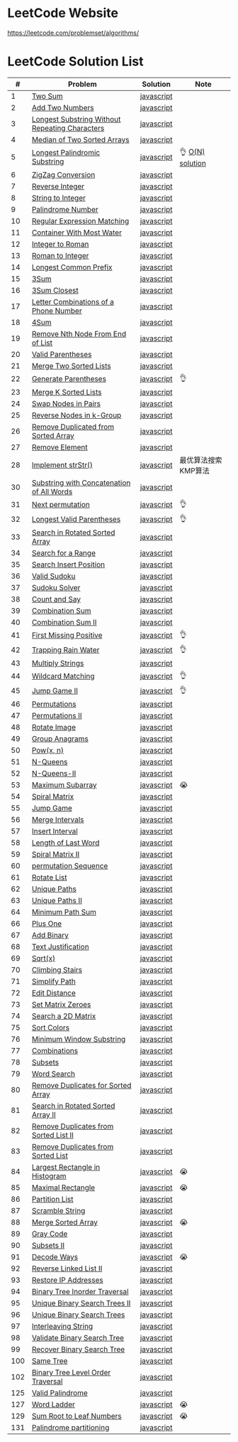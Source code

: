 # LeetCode Website
https://leetcode.com/problemset/algorithms/

# LeetCode Solution List

| # | Problem | Solution | Note |
| - | ------- | -------- | ---- |
| 1 | [Two Sum](https://github.com/superchen14/leetcode/blob/master/problems/two_sum.md) | [javascript](https://github.com/superchen14/leetcode/blob/master/javascript/two_sum.js) | |
| 2 | [Add Two Numbers](https://github.com/superchen14/leetcode/blob/master/problems/add_two_numbers.md) | [javascript](https://github.com/superchen14/leetcode/blob/master/javascript/add_two_numbers.js) | |
| 3 | [Longest Substring Without Repeating Characters](https://github.com/superchen14/leetcode/blob/master/problems/longest_substring_without_repeating_characters.md) | [javascript](https://github.com/superchen14/leetcode/blob/master/javascript/longest_substring_without_repeating_characters.js) | |
| 4 | [Median of Two Sorted Arrays](https://github.com/superchen14/leetcode/blob/master/problems/median_of_two_sorted_arrays.md) | [javascript](https://github.com/superchen14/leetcode/blob/master/javascript/median_of_two_sorted_arrays.js) | |
| 5 | [Longest Palindromic Substring](https://github.com/superchen14/leetcode/blob/master/problems/longest_palindromic_substring.md) | [javascript](https://github.com/superchen14/leetcode/blob/master/javascript/longest_palindromic_substring.js) | 👌 [O(N) solution](http://articles.leetcode.com/longest-palindromic-substring-part-ii/) |
| 6 | [ZigZag Conversion](https://github.com/superchen14/leetcode/blob/master/problems/zigzag_conversion.md) | [javascript](https://github.com/superchen14/leetcode/blob/master/javascript/zigzag_conversion.js) | |
| 7 | [Reverse Integer](https://github.com/superchen14/leetcode/blob/master/problems/reverse_integer.md) | [javascript](https://github.com/superchen14/leetcode/blob/master/javascript/reverse_integer.js) | |
| 8 | [String to Integer](https://github.com/superchen14/leetcode/blob/master/problems/string_to_integer.md) | [javascript](https://github.com/superchen14/leetcode/blob/master/javascript/string_to_integer.js) | |
| 9 | [Palindrome Number](https://github.com/superchen14/leetcode/blob/master/problems/palindrome_number.md) | [javascript](https://github.com/superchen14/leetcode/blob/master/javascript/palindrome_number.js) | |
| 10 | [Regular Expression Matching](https://github.com/superchen14/leetcode/blob/master/problems/regular_expression_matching.md) | [javascript](https://github.com/superchen14/leetcode/blob/master/javascript/regular_expression_matching.js) | |
| 11 | [Container With Most Water](https://github.com/superchen14/leetcode/blob/master/problems/container_with_most_water.md) | [javascript](https://github.com/superchen14/leetcode/blob/master/javascript/container_with_most_water.js) | |
| 12 | [Integer to Roman](https://github.com/superchen14/leetcode/blob/master/problems/integer_to_roman.md) | [javascript](https://github.com/superchen14/leetcode/blob/master/javascript/integer_to_roman.js) | |
| 13 | [Roman to Integer](https://github.com/superchen14/leetcode/blob/master/problems/roman_to_integer.md) | [javascript](https://github.com/superchen14/leetcode/blob/master/javascript/roman_to_integer.js) | |
| 14 | [Longest Common Prefix](https://github.com/superchen14/leetcode/blob/master/problems/longest_common_prefix.md) | [javascript](https://github.com/superchen14/leetcode/blob/master/javascript/longest_common_prefix.js) | |
| 15 | [3Sum](https://github.com/superchen14/leetcode/blob/master/problems/3sum.md) | [javascript](https://github.com/superchen14/leetcode/blob/master/javascript/3sum.js) | |
| 16 | [3Sum Closest](https://github.com/superchen14/leetcode/blob/master/problems/3sum_closest.md) | [javascript](https://github.com/superchen14/leetcode/blob/master/javascript/3sum_closest.js) | |
| 17 | [Letter Combinations of a Phone Number](https://github.com/superchen14/leetcode/blob/master/problems/letter_combinations_of_a_phone_number.md) | [javascript](https://github.com/superchen14/leetcode/blob/master/javascript/letter_combinations_of_a_phone_number.js) | |
| 18 | [4Sum](https://github.com/superchen14/leetcode/blob/master/problems/4sum.md) | [javascript](https://github.com/superchen14/leetcode/blob/master/javascript/4sum.js) | |
| 19 | [Remove Nth Node From End of List](https://github.com/superchen14/leetcode/blob/master/problems/remove_nth_node_from_end_of_list.md) | [javascript](https://github.com/superchen14/leetcode/blob/master/javascript/remove_nth_node_from_end_of_list.js) | |
| 20 | [Valid Parentheses](https://github.com/superchen14/leetcode/blob/master/problems/valid_parentheses.md) | [javascript](https://github.com/superchen14/leetcode/blob/master/javascript/valid_parentheses.js) | |
| 21 | [Merge Two Sorted Lists](https://github.com/superchen14/leetcode/blob/master/problems/merge_two_sorted_lists.md) | [javascript](https://github.com/superchen14/leetcode/blob/master/javascript/merge_two_sorted_lists.js) | |
| 22 | [Generate Parentheses](https://github.com/superchen14/leetcode/blob/master/problems/generate_parentheses.md) | [javascript](https://github.com/superchen14/leetcode/blob/master/javascript/generate_parentheses.js) | 👌 |
| 23 | [Merge K Sorted Lists](https://github.com/superchen14/leetcode/blob/master/problems/merge_k_sorted_lists.md) | [javascript](https://github.com/superchen14/leetcode/blob/master/javascript/merge_k_sorted_lists.js) | |
| 24 | [Swap Nodes in Pairs](https://github.com/superchen14/leetcode/blob/master/problems/swap_nodes_in_pairs.md) | [javascript](https://github.com/superchen14/leetcode/blob/master/javascript/swap_nodes_in_pairs.js) | |
| 25 | [Reverse Nodes in k-Group](https://github.com/superchen14/leetcode/blob/master/problems/reverse_nodes_in_k_group.md) | [javascript](https://github.com/superchen14/leetcode/blob/master/javascript/reverse_nodes_in_k_group.js) | |
| 26 | [Remove Duplicated from Sorted Array](https://github.com/superchen14/leetcode/blob/master/problems/remove_duplicated_from_sorted_array.md) | [javascript](https://github.com/superchen14/leetcode/blob/master/javascript/remove_duplicated_from_sorted_array.js) | |
| 27 | [Remove Element](https://github.com/superchen14/leetcode/blob/master/problems/remove_element.md) | [javascript](https://github.com/superchen14/leetcode/blob/master/javascript/remove_element.js) | |
| 28 | [Implement strStr()](https://github.com/superchen14/leetcode/blob/master/problems/implement_strstr.md) | [javascript](https://github.com/superchen14/leetcode/blob/master/javascript/implement_strstr.js) | 最优算法搜索KMP算法 |
| 30 | [Substring with Concatenation of All Words](https://github.com/superchen14/leetcode/blob/master/problems/substring_with_concatenation_of_all_words.md) | [javascript](https://github.com/superchen14/leetcode/blob/master/javascript/substring_with_concatenation_of_all_words.js) | |
| 31 | [Next permutation](https://github.com/superchen14/leetcode/blob/master/problems/next_permutation.md) | [javascript](https://github.com/superchen14/leetcode/blob/master/javascript/next_permutation.js) | 👌 |
| 32 | [Longest Valid Parentheses](https://github.com/superchen14/leetcode/blob/master/problems/longest_valid_parentheses.md) | [javascript](https://github.com/superchen14/leetcode/blob/master/javascript/longest_valid_parentheses.js) | 👌 |
| 33 | [Search in Rotated Sorted Array](https://github.com/superchen14/leetcode/blob/master/problems/search_in_rotated_sorted_array.md) | [javascript](https://github.com/superchen14/leetcode/blob/master/javascript/search_in_rotated_sorted_array.js) | |
| 34 | [Search for a Range](https://github.com/superchen14/leetcode/blob/master/problems/search_for_a_range.md) | [javascript](https://github.com/superchen14/leetcode/blob/master/javascript/search_for_a_range.js) | |
| 35 | [Search Insert Position](https://github.com/superchen14/leetcode/blob/master/problems/search_insert_position.md) | [javascript](https://github.com/superchen14/leetcode/blob/master/javascript/search_insert_position.js) | |
| 36 | [Valid Sudoku](https://github.com/superchen14/leetcode/blob/master/problems/valid_sudoku.md) | [javascript](https://github.com/superchen14/leetcode/blob/master/javascript/valid_sudoku.js) | |
| 37 | [Sudoku Solver](https://github.com/superchen14/leetcode/blob/master/problems/sudoku_solver.md) | [javascript](https://github.com/superchen14/leetcode/blob/master/javascript/sudoku_solver.js) | |
| 38 | [Count and Say](https://github.com/superchen14/leetcode/blob/master/problems/count_and_say.md) | [javascript](https://github.com/superchen14/leetcode/blob/master/javascript/count_and_say.js) | |
| 39 | [Combination Sum](https://github.com/superchen14/leetcode/blob/master/problems/combination_sum.md) | [javascript](https://github.com/superchen14/leetcode/blob/master/javascript/combination_sum.js) | |
| 40 | [Combination Sum II](https://github.com/superchen14/leetcode/blob/master/problems/combination_sum_2.md) | [javascript](https://github.com/superchen14/leetcode/blob/master/javascript/combination_sum_2.js) | |
| 41 | [First Missing Positive](https://github.com/superchen14/leetcode/blob/master/problems/first_missing_positive.md) | [javascript](https://github.com/superchen14/leetcode/blob/master/javascript/first_missing_positive.js) | 👌 |
| 42 | [Trapping Rain Water](https://github.com/superchen14/leetcode/blob/master/problems/trapping_rain_water.md) | [javascript](https://github.com/superchen14/leetcode/blob/master/javascript/trapping_rain_water.js) | 👌 |
| 43 | [Multiply Strings](https://github.com/superchen14/leetcode/blob/master/problems/multiply_strings.md) | [javascript](https://github.com/superchen14/leetcode/blob/master/javascript/multiply_strings.js) | |
| 44 | [Wildcard Matching](https://github.com/superchen14/leetcode/blob/master/problems/wildcard_matching.md) | [javascript](https://github.com/superchen14/leetcode/blob/master/javascript/wildcard_matching.js) | 👌 |
| 45 | [Jump Game II](https://github.com/superchen14/leetcode/blob/master/problems/jump_game_ii.md) | [javascript](https://github.com/superchen14/leetcode/blob/master/javascript/jump_game_ii.js) | 👌 |
| 46 | [Permutations](https://github.com/superchen14/leetcode/blob/master/problems/permutations.md) | [javascript](https://github.com/superchen14/leetcode/blob/master/javascript/permutations.js) | |
| 47 | [Permutations II](https://github.com/superchen14/leetcode/blob/master/problems/permutations_ii.md) | [javascript](https://github.com/superchen14/leetcode/blob/master/javascript/permutations_ii.js) | |
| 48 | [Rotate Image](https://github.com/superchen14/leetcode/blob/master/problems/rotate_image.md) | [javascript](https://github.com/superchen14/leetcode/blob/master/javascript/rotate_image.js) | |
| 49 | [Group Anagrams](https://github.com/superchen14/leetcode/blob/master/problems/group_anagrams.md) | [javascript](https://github.com/superchen14/leetcode/blob/master/javascript/group_anagrams.js) | |
| 50 | [Pow(x, n)](https://github.com/superchen14/leetcode/blob/master/problems/pow_x_n.md) | [javascript](https://github.com/superchen14/leetcode/blob/master/javascript/pow_x_n.js) | |
| 51 | [N-Queens](https://github.com/superchen14/leetcode/blob/master/problems/n_queens.md) | [javascript](https://github.com/superchen14/leetcode/blob/master/javascript/n_queens.js) | |
| 52 | [N-Queens-II](https://github.com/superchen14/leetcode/blob/master/problems/n_queens_ii.md) | [javascript](https://github.com/superchen14/leetcode/blob/master/javascript/n_queens_ii.js) | |
| 53 | [Maximum Subarray](https://github.com/superchen14/leetcode/blob/master/problems/maximum_subarray.md) | [javascript](https://github.com/superchen14/leetcode/blob/master/javascript/maximum_subarray.js) | 😭 |
| 54 | [Spiral Matrix](https://github.com/superchen14/leetcode/blob/master/problems/spiral_matrix.md) | [javascript](https://github.com/superchen14/leetcode/blob/master/javascript/spiral_matrix.js) | |
| 55 | [Jump Game](https://github.com/superchen14/leetcode/blob/master/problems/jump_game.md) | [javascript](https://github.com/superchen14/leetcode/blob/master/javascript/jump_game.js) | |
| 56 | [Merge Intervals](https://github.com/superchen14/leetcode/blob/master/problems/merge_intervals.md) | [javascript](https://github.com/superchen14/leetcode/blob/master/javascript/merge_intervals.js) | |
| 57 | [Insert Interval](https://github.com/superchen14/leetcode/blob/master/problems/insert_interval.md) | [javascript](https://github.com/superchen14/leetcode/blob/master/javascript/insert_interval.js) | |
| 58 | [Length of Last Word](https://github.com/superchen14/leetcode/blob/master/problems/length_of_last_word.md) | [javascript](https://github.com/superchen14/leetcode/blob/master/javascript/length_of_last_word.js) | |
| 59 | [Spiral Matrix II](https://github.com/superchen14/leetcode/blob/master/problems/spiral_matrix_ii.md) | [javascript](https://github.com/superchen14/leetcode/blob/master/javascript/spiral_matrix_ii.js) | |
| 60 | [permutation Sequence](https://github.com/superchen14/leetcode/blob/master/problems/permutation_sequence.md) | [javascript](https://github.com/superchen14/leetcode/blob/master/javascript/permutation_sequence.js) | |
| 61 | [Rotate List](https://github.com/superchen14/leetcode/blob/master/problems/rotate_list.md) | [javascript](https://github.com/superchen14/leetcode/blob/master/javascript/rotate_list.js) | |
| 62 | [Unique Paths](https://github.com/superchen14/leetcode/blob/master/problems/unique_paths.md) | [javascript](https://github.com/superchen14/leetcode/blob/master/javascript/unique_paths.js) | |
| 63 | [Unique Paths II](https://github.com/superchen14/leetcode/blob/master/problems/unique_paths_ii.md) | [javascript](https://github.com/superchen14/leetcode/blob/master/javascript/unique_paths_ii.js) | |
| 64 | [Minimum Path Sum](https://github.com/superchen14/leetcode/blob/master/problems/minimum_path_sum.md) | [javascript](https://github.com/superchen14/leetcode/blob/master/javascript/minimum_path_sum.js) | |
| 66 | [Plus One](https://github.com/superchen14/leetcode/blob/master/problems/plus_one.md) | [javascript](https://github.com/superchen14/leetcode/blob/master/javascript/plus_one.js) | |
| 67 | [Add Binary](https://github.com/superchen14/leetcode/blob/master/problems/add_binary.md) | [javascript](https://github.com/superchen14/leetcode/blob/master/javascript/add_binary.js) | |
| 68 | [Text Justification](https://github.com/superchen14/leetcode/blob/master/problems/text_justification.md) | [javascript](https://github.com/superchen14/leetcode/blob/master/javascript/text_justification.js) | |
| 69 | [Sqrt(x)](https://github.com/superchen14/leetcode/blob/master/problems/sqrt_x.md) | [javascript](https://github.com/superchen14/leetcode/blob/master/javascript/squrt_x.js) | |
| 70 | [Climbing Stairs](https://github.com/superchen14/leetcode/blob/master/problems/climbing_stairs.md) | [javascript](https://github.com/superchen14/leetcode/blob/master/javascript/climbing_stairs.js) | |
| 71 | [Simplify Path](https://github.com/superchen14/leetcode/blob/master/problems/simplify_path.md) | [javascript](https://github.com/superchen14/leetcode/blob/master/javascript/simplify_path.js) | |
| 72 | [Edit Distance](https://github.com/superchen14/leetcode/blob/master/problems/edit_distance.md) | [javascript](https://github.com/superchen14/leetcode/blob/master/javascript/edit_distance.js) | |
| 73 | [Set Matrix Zeroes](https://github.com/superchen14/leetcode/blob/master/problems/set_matrix_zeroes.md) | [javascript](https://github.com/superchen14/leetcode/blob/master/javascript/set_matrix_zeroes.js) | |
| 74 | [Search a 2D Matrix](https://github.com/superchen14/leetcode/blob/master/problems/search_a_2d_matrix.md) | [javascript](https://github.com/superchen14/leetcode/blob/master/javascript/search_a_2d_matrix.js) | |
| 75 | [Sort Colors](https://github.com/superchen14/leetcode/blob/master/problems/sort_colors.md) | [javascript](https://github.com/superchen14/leetcode/blob/master/javascript/sort_colors.js) | |
| 76 | [Minimum Window Substring](https://github.com/superchen14/leetcode/blob/master/problems/minimum_window_substring.md) | [javascript](https://github.com/superchen14/leetcode/blob/master/javascript/minimum_window_substring.js) | |
| 77 | [Combinations](https://github.com/superchen14/leetcode/blob/master/problems/combinations.md) | [javascript](https://github.com/superchen14/leetcode/blob/master/javascript/combinations.js) | |
| 78 | [Subsets](https://github.com/superchen14/leetcode/blob/master/problems/subsets.md) | [javascript](https://github.com/superchen14/leetcode/blob/master/javascript/subsets.js) | |
| 79 | [Word Search](https://github.com/superchen14/leetcode/blob/master/problems/word_search.md) | [javascript](https://github.com/superchen14/leetcode/blob/master/javascript/word_search.js) | |
| 80 | [Remove Duplicates for Sorted Array](https://github.com/superchen14/leetcode/blob/master/problems/remove_duplicates_from_sorted_array.md) | [javascript](https://github.com/superchen14/leetcode/blob/master/javascript/remove_duplicates_from_sorted_array.js) | |
| 81 | [Search in Rotated Sorted Array II](https://github.com/superchen14/leetcode/blob/master/problems/search_in_rotated_sorted_array_ii.md) | [javascript](https://github.com/superchen14/leetcode/blob/master/javascript/search_in_rotated_sorted_array_ii.js) | |
| 82 | [Remove Duplicates from Sorted List II](https://github.com/superchen14/leetcode/blob/master/problems/remove_duplicates_from_sorted_list_ii.md) | [javascript](https://github.com/superchen14/leetcode/blob/master/javascript/remove_duplicates_from_sorted_list_ii.js) | |
| 83 | [Remove Duplicates from Sorted List](https://github.com/superchen14/leetcode/blob/master/problems/remove_duplicates_from_sorted_list.md) | [javascript](https://github.com/superchen14/leetcode/blob/master/javascript/remove_duplicates_from_sorted_list.js) | |
| 84 | [Largest Rectangle in Histogram](https://github.com/superchen14/leetcode/blob/master/problems/largest_rectangle_in_histogram.md) | [javascript](https://github.com/superchen14/leetcode/blob/master/javascript/largest_rectangle_in_histogram.js) | 😭 |
| 85 | [Maximal Rectangle](https://github.com/superchen14/leetcode/blob/master/problems/maximal_rectangle.md) | [javascript](https://github.com/superchen14/leetcode/blob/master/javascript/maximal_rectangle.js) | 😭 |
| 86 | [Partition List](https://github.com/superchen14/leetcode/blob/master/problems/partition_list.md) | [javascript](https://github.com/superchen14/leetcode/blob/master/javascript/partition_list.js) | |
| 87 | [Scramble String](https://github.com/superchen14/leetcode/blob/master/problems/scramble_string.md) | [javascript](https://github.com/superchen14/leetcode/blob/master/javascript/scramble_string.js) | |
| 88 | [Merge Sorted Array](https://github.com/superchen14/leetcode/blob/master/problems/merge_sorted_array.md) | [javascript](https://github.com/superchen14/leetcode/blob/master/javascript/merge_sorted_array.js) | 😭 |
| 89 | [Gray Code](https://github.com/superchen14/leetcode/blob/master/problems/gray_code.md) | [javascript](https://github.com/superchen14/leetcode/blob/master/javascript/gray_code.js) | |
| 90 | [Subsets II](https://github.com/superchen14/leetcode/blob/master/problems/subsets_ii.md) | [javascript](https://github.com/superchen14/leetcode/blob/master/javascript/subsets_ii.js) | |
| 91 | [Decode Ways](https://github.com/superchen14/leetcode/blob/master/problems/decode_ways.md) | [javascript](https://github.com/superchen14/leetcode/blob/master/javascript/decode_ways.js) | 😭 |
| 92 | [Reverse Linked List II](https://github.com/superchen14/leetcode/blob/master/problems/reverse_linked_list_ii.md) | [javascript](https://github.com/superchen14/leetcode/blob/master/javascript/reverse_linked_list_ii.js) | |
| 93 | [Restore IP Addresses](https://github.com/superchen14/leetcode/blob/master/problems/restore_ip_addresses.md) | [javascript](https://github.com/superchen14/leetcode/blob/master/javascript/restore_ip_addresses.js) | |
| 94 | [Binary Tree Inorder Traversal](https://github.com/superchen14/leetcode/blob/master/problems/binary_tree_inorder_traversal.md) | [javascript](https://github.com/superchen14/leetcode/blob/master/javascript/binary_tree_inorder_traversal.js) | |
| 95 | [Unique Binary Search Trees II](https://github.com/superchen14/leetcode/blob/master/problems/unique_binary_search_trees_ii.md) | [javascript](https://github.com/superchen14/leetcode/blob/master/javascript/unique_binary_search_trees_ii.js) | |
| 96 | [Unique Binary Search Trees](https://github.com/superchen14/leetcode/blob/master/problems/unique_binary_search_trees.md) | [javascript](https://github.com/superchen14/leetcode/blob/master/javascript/unique_binary_search_trees.js) | |
| 97 | [Interleaving String](https://github.com/superchen14/leetcode/blob/master/problems/interleaving_string.md) | [javascript](https://github.com/superchen14/leetcode/blob/master/javascript/interleaving_string.js) | |
| 98 | [Validate Binary Search Tree](https://github.com/superchen14/leetcode/blob/master/problems/validate_binary_search_tree.md) | [javascript](https://github.com/superchen14/leetcode/blob/master/javascript/validate_binary_search_tree.js) | |
| 99 | [Recover Binary Search Tree](https://github.com/superchen14/leetcode/blob/master/problems/recover_binary_search_tree.md) | [javascript](https://github.com/superchen14/leetcode/blob/master/javascript/recover_binary_search_tree.js) | |
| 100 | [Same Tree](https://github.com/superchen14/leetcode/blob/master/problems/same_tree.md) | [javascript](https://github.com/superchen14/leetcode/blob/master/javascript/same_tree.js) | |
| 102 | [Binary Tree Level Order Traversal](https://github.com/superchen14/leetcode/blob/master/problems/binary_tree_level_order_traversal.md) | [javascript](https://github.com/superchen14/leetcode/blob/master/javascript/binary_tree_level_order_traversal.js) | |
| 125 | [Valid Palindrome](https://github.com/superchen14/leetcode/blob/master/problems/valid_palindromic.md) | [javascript](https://github.com/superchen14/leetcode/blob/master/javascript/valid_palindromic.js) | |
| 127 | [Word Ladder](https://github.com/superchen14/leetcode/blob/master/problems/word_ladder.md) | [javascript](https://github.com/superchen14/leetcode/blob/master/javascript/word_ladder.js) | 😭 |
| 129 | [Sum Root to Leaf Numbers](https://github.com/superchen14/leetcode/blob/master/problems/sum_root_to_leaf_numbers.md) | [javascript](https://github.com/superchen14/leetcode/blob/master/javascript/sum_root_to_leaf_numbers.js) | 😭 |
| 131 | [Palindrome partitioning](https://github.com/superchen14/leetcode/blob/master/problems/palindrome_partitioning.md) | [javascript](https://github.com/superchen14/leetcode/blob/master/javascript/palindrome_partitioning.js) | |